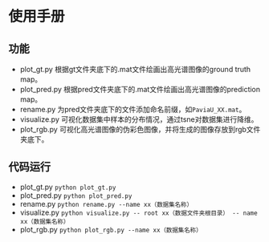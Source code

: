# 使用手册
## 功能
* plot_gt.py 根据gt文件夹底下的.mat文件绘画出高光谱图像的ground truth map。
* plot_pred.py 根据pred文件夹底下的.mat文件绘画出高光谱图像的prediction map。
* rename.py 为pred文件夹底下的文件添加命名前缀，如`PaviaU_XX.mat`。
* visualize.py 可视化数据集中样本的分布情况，通过tsne对数据集进行降维。
* plot_rgb.py 可视化高光谱图像的伪彩色图像，并将生成的图像存放到rgb文件夹底下。

## 代码运行
* plot_gt.py `python plot_gt.py`
* plot_pred.py `python plot_pred.py`
* rename.py `python rename.py --name xx（数据集名称）`
* visualize.py `python visualize.py -- root xx（数据文件夹根目录） -- name xx（数据集名称）`
* plot_rgb.py `python plot_rgb.py --name xx（数据集名称）`